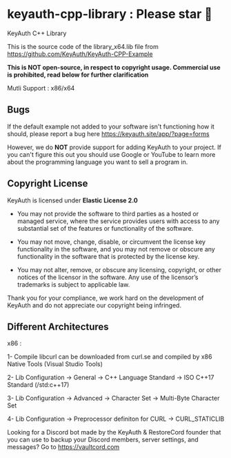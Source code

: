 # keyauth-cpp-library : Please star 🌟
KeyAuth C++ Library

This is the source code of the library_x64.lib file from https://github.com/KeyAuth/KeyAuth-CPP-Example

**This is NOT open-source, in respect to copyright usage. Commercial use is prohibited, read below for further clarification**

Mutli Support : x86/x64

## **Bugs**

If the default example not added to your software isn't functioning how it should, please report a bug here https://keyauth.site/app/?page=forms

However, we do **NOT** provide support for adding KeyAuth to your project. If you can't figure this out you should use Google or YouTube to learn more about the programming language you want to sell a program in.

## Copyright License

KeyAuth is licensed under **Elastic License 2.0**

* You may not provide the software to third parties as a hosted or managed
service, where the service provides users with access to any substantial set of
the features or functionality of the software.

* You may not move, change, disable, or circumvent the license key functionality
in the software, and you may not remove or obscure any functionality in the
software that is protected by the license key.

* You may not alter, remove, or obscure any licensing, copyright, or other notices
of the licensor in the software. Any use of the licensor’s trademarks is subject
to applicable law.

Thank you for your compliance, we work hard on the development of KeyAuth and do not appreciate our copyright being infringed.

## Different Architectures
x86 :

1- Compile libcurl can be downloaded from curl.se and compiled by x86 Native Tools (Visual Studio Tools)

2- Lib Configuration -> General -> C++ Language Standard ->  ISO C++17 Standard (/std:c++17)

3- Lib Configuration -> Advanced -> Character Set ->  Multi-Byte Character Set

4- Lib Configuration -> Preprocessor definiton for CURL -> CURL_STATICLIB

Looking for a Discord bot made by the KeyAuth & RestoreCord founder that you can use to backup your Discord members, server settings, and messages? Go to https://vaultcord.com
